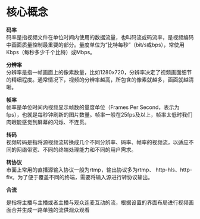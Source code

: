 # 核心概念  

**码率**  
码率是指视频文件在单位时间内使用的数据流量，也叫码流或码流率，是视频编码中画面质量控制最重要的部分。量度单位为“比特每秒”（bit/s或bps），常使用Kbps（每秒多少千个比特）或Mbps。

**分辨率**  
分辨率是指一帧画面上的像素数量，比如1280x720，分辨率决定了视频画面细节的精细程度。通常情况下，视频的分辨率越高，所包含的像素就越多，画面就越清晰。

**帧率**  
帧率是单位时间内视频显示帧数的量度单位（Frames Per Second，表示为fps），也就是每秒钟刷新的图片数量。帧率一般在25fps及以上，帧率太低时我们肉眼能感觉到屏幕的闪烁、不连贯。

**转码**  
视频转码是指将源视频流转换成几个不同分辨率、码率、帧率的视频流，以适应不同的网络带宽、不同的终端处理能力和不同的用户需求。

**转协议**  
市面上常用的直播源输入协议一般为rtmp，输出协议多为rtmp、 http-hls、http-flv。为了便于覆盖不同的终端，需要将输入源进行转协议输出。

**合流**

是指将主播与主播或者主播与观众连麦互动的流，根据设置的界面布局进行视频画面合并生成一路单独的流供观众观看
